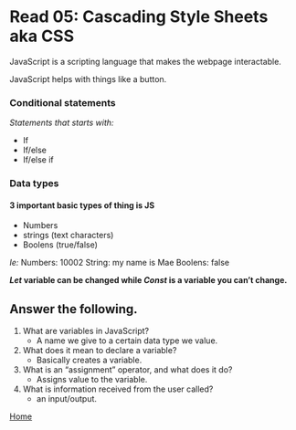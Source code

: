 # Read 05: Cascading Style Sheets aka CSS

JavaScript is a scripting language that makes the webpage interactable.

JavaScript helps with things like a button. 

### Conditional statements

*Statements that starts with:*

- If
- If/else
- If/else if

### Data types 

#### 3 important basic types of thing is JS

- Numbers 
- strings (text characters)
- Boolens (true/false)

*Ie:*
Numbers: 10002
String: my name is Mae
Boolens: false

***Let* variable can be changed while *Const* is a variable you can’t change.**


## Answer the following.

1. What are variables in JavaScript?
    - A name we give to a certain data type we value.
2. What does it mean to declare a variable?
    - Basically creates a variable.
3. What is an “assignment” operator, and what does it do?
    - Assigns value to the variable.
4. What is information received from the user called?
    - an input/output.

[Home](README.md)